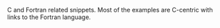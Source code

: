 C and Fortran related snippets. Most of the examples are C-centric with links to the Fortran language. 
